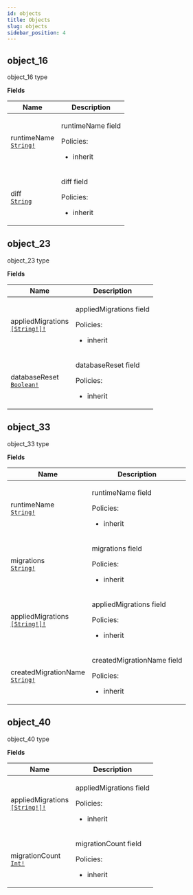 ```yaml
---
id: objects
title: Objects
slug: objects
sidebar_position: 4
---
```


## object_16

object_16 type

<p style={{ marginBottom: "0.4em" }}><strong>Fields</strong></p>

<table>
<thead><tr><th>Name</th><th>Description</th></tr></thead>
<tbody>
<tr>
<td>
runtimeName<br />
<a href="/docs/reference/typegate/prisma-migration/scalars#string"><code>String!</code></a>
</td>
<td>
<p>runtimeName field</p>
<p>Policies:</p>
<ul>
<li>inherit</li>
</ul>
</td>
</tr>
<tr>
<td>
diff<br />
<a href="/docs/reference/typegate/prisma-migration/scalars#string"><code>String</code></a>
</td>
<td>
<p>diff field</p>
<p>Policies:</p>
<ul>
<li>inherit</li>
</ul>
</td>
</tr>
</tbody>
</table>

## object_23

object_23 type

<p style={{ marginBottom: "0.4em" }}><strong>Fields</strong></p>

<table>
<thead><tr><th>Name</th><th>Description</th></tr></thead>
<tbody>
<tr>
<td>
appliedMigrations<br />
<a href="/docs/reference/typegate/prisma-migration/scalars#string"><code>[String!]!</code></a>
</td>
<td>
<p>appliedMigrations field</p>
<p>Policies:</p>
<ul>
<li>inherit</li>
</ul>
</td>
</tr>
<tr>
<td>
databaseReset<br />
<a href="/docs/reference/typegate/prisma-migration/scalars#boolean"><code>Boolean!</code></a>
</td>
<td>
<p>databaseReset field</p>
<p>Policies:</p>
<ul>
<li>inherit</li>
</ul>
</td>
</tr>
</tbody>
</table>

## object_33

object_33 type

<p style={{ marginBottom: "0.4em" }}><strong>Fields</strong></p>

<table>
<thead><tr><th>Name</th><th>Description</th></tr></thead>
<tbody>
<tr>
<td>
runtimeName<br />
<a href="/docs/reference/typegate/prisma-migration/scalars#string"><code>String!</code></a>
</td>
<td>
<p>runtimeName field</p>
<p>Policies:</p>
<ul>
<li>inherit</li>
</ul>
</td>
</tr>
<tr>
<td>
migrations<br />
<a href="/docs/reference/typegate/prisma-migration/scalars#string"><code>String!</code></a>
</td>
<td>
<p>migrations field</p>
<p>Policies:</p>
<ul>
<li>inherit</li>
</ul>
</td>
</tr>
<tr>
<td>
appliedMigrations<br />
<a href="/docs/reference/typegate/prisma-migration/scalars#string"><code>[String!]!</code></a>
</td>
<td>
<p>appliedMigrations field</p>
<p>Policies:</p>
<ul>
<li>inherit</li>
</ul>
</td>
</tr>
<tr>
<td>
createdMigrationName<br />
<a href="/docs/reference/typegate/prisma-migration/scalars#string"><code>String!</code></a>
</td>
<td>
<p>createdMigrationName field</p>
<p>Policies:</p>
<ul>
<li>inherit</li>
</ul>
</td>
</tr>
</tbody>
</table>

## object_40

object_40 type

<p style={{ marginBottom: "0.4em" }}><strong>Fields</strong></p>

<table>
<thead><tr><th>Name</th><th>Description</th></tr></thead>
<tbody>
<tr>
<td>
appliedMigrations<br />
<a href="/docs/reference/typegate/prisma-migration/scalars#string"><code>[String!]!</code></a>
</td>
<td>
<p>appliedMigrations field</p>
<p>Policies:</p>
<ul>
<li>inherit</li>
</ul>
</td>
</tr>
<tr>
<td>
migrationCount<br />
<a href="/docs/reference/typegate/prisma-migration/scalars#int"><code>Int!</code></a>
</td>
<td>
<p>migrationCount field</p>
<p>Policies:</p>
<ul>
<li>inherit</li>
</ul>
</td>
</tr>
</tbody>
</table>
